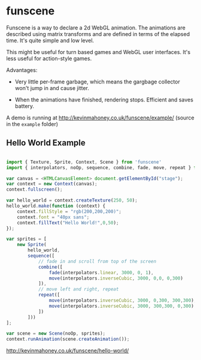 # funscene

Funscene is a way to declare a 2d WebGL animation. The animations are
described using matrix transforms and are defined in terms of the
elapsed time. It's quite simple and low level.

This might be useful for turn based games and WebGL user
interfaces. It's less useful for action-style games.

Advantages:

* Very little per-frame garbage, which means the gargbage collector
  won't jump in and cause jitter.

* When the animations have finished, rendering stops. Efficient and
  saves battery.

A demo is running at http://kevinmahoney.co.uk/funscene/example/ (source in the `example` folder)

## Hello World Example

```javascript

import { Texture, Sprite, Context, Scene } from 'funscene'
import { interpolators, noOp, sequence, combine, fade, move, repeat } from 'funscene/transformers'

var canvas = <HTMLCanvasElement> document.getElementById("stage");
var context = new Context(canvas);
context.fullscreen();

var hello_world = context.createTexture(250, 50);
hello_world.make(function (context) {
    context.fillStyle = "rgb(200,200,200)";
    context.font = "40px sans";
    context.fillText("Hello World!",0,50);
});

var sprites = [
    new Sprite(
        hello_world,
        sequence([
            // fade in and scroll from top of the screen
            combine([
                fade(interpolators.linear, 3000, 0, 1),
                move(interpolators.inverseCubic, 3000, 0,0, 0,300)
            ]),
            // move left and right, repeat
            repeat([
                move(interpolators.inverseCubic, 3000, 0,300, 300,300),
                move(interpolators.inverseCubic, 3000, 300,300, 0,300)
            ])
        ]))
];

var scene = new Scene(noOp, sprites);
context.runAnimation(scene.createAnimation());

```

http://kevinmahoney.co.uk/funscene/hello-world/
